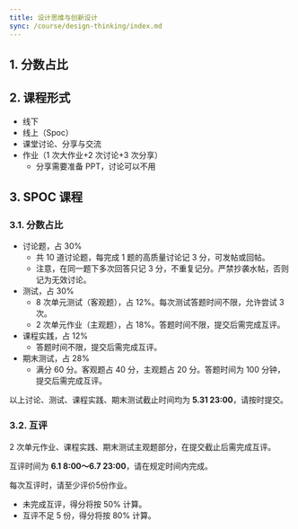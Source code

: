 ```yaml
---
title: 设计思维与创新设计
sync: /course/design-thinking/index.md
---
```


## 1. 分数占比

## 2. 课程形式

- 线下
- 线上（Spoc）
- 课堂讨论、分享与交流
- 作业（1 次大作业+2 次讨论+3 次分享）
	- 分享需要准备 PPT，讨论可以不用

## 3. SPOC 课程

### 3.1. 分数占比

- 讨论题，占 30%
	- 共 10 道讨论题，每完成 1 题的高质量讨论记 3 分，可发帖或回帖。
	- 注意，在同一题下多次回答只记 3 分，不重复记分。严禁抄袭水帖，否则记为无效讨论。
- 测试，占 30%
	- 8 次单元测试（客观题），占 12%。每次测试答题时间不限，允许尝试 3 次。
	- 2 次单元作业（主观题），占 18%。答题时间不限，提交后需完成互评。
- 课程实践，占 12%
	- 答题时间不限，提交后需完成互评。
- 期末测试，占 28%
	- 满分 60 分。客观题占 40 分，主观题占 20 分。答题时间为 100 分钟，提交后需完成互评。

以上讨论、测试、课程实践、期末测试截止时间均为 **5.31 23:00**，请按时提交。

### 3.2. 互评

2 次单元作业、课程实践、期末测试主观题部分，在提交截止后需完成互评。

互评时间为 **6.1 8:00～6.7 23:00**，请在规定时间内完成。

每次互评时，请至少评价5份作业。

- 未完成互评，得分将按 50% 计算。
- 互评不足 5 份，得分将按 80% 计算。
